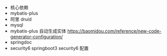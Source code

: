 - 核心依赖
- mybatis-plus
- 阿里 druid
- mysql
- mybatis-plus 自动生成实体 https://baomidou.com/reference/new-code-generator-configuration/
- springdoc
- security6 springboot3 security6 配置
